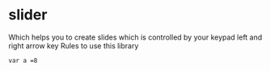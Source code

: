 # slider
Which helps you to create slides which is controlled by your keypad left and right arrow key
Rules to use this library 
```
var a =8
```
